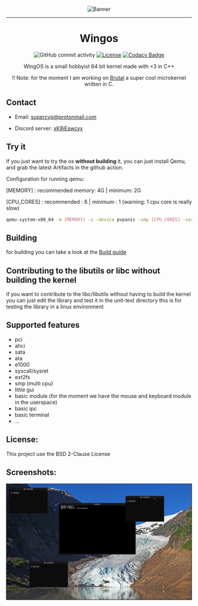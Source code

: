 <div align="center">

![Banner](screen_shot/wingOS.png)

----

# Wingos
![GitHub commit activity](https://img.shields.io/github/commit-activity/w/Supercip971/Wingos)
 [![License](https://img.shields.io/github/license/cute-engineewing/mulib?style=flat-square)](./LICENSE)
 [![Codacy Badge](https://app.codacy.com/project/badge/Grade/a93122f607b943fd960639747f19f29c)](https://www.codacy.com/gh/Supercip971/WingOS/dashboard?utm_source=github.com&amp;utm_medium=referral&amp;utm_content=Supercip971/WingOS&amp;utm_campaign=Badge_Grade)

WingOS is a small hobbyist 64 bit kernel made with <3 in C++ 

!! Note: for the moment I am working on [Brutal](https://github.com/brutal-org/brutal) a super cool microkernel written in C.

</div>

## Contact 

- Email: supercyp@protonmail.com

- Discord server: [xK8jEswcyx](https://discord.gg/xK8jEswcyx)
## Try it

If you just want to try the os **without building** it, you can just install Qemu, and grab the latest Artifacts in the github action.

Configuration for running qemu: 

[MEMORY] : recommended memory: 4G | minimum: 2G

[CPU_CORES] : recommended : 6 | minimum : 1 (warning: 1 cpu core is really slow)
```sh
qemu-system-x86_64 -m [MEMORY] -s -device pvpanic -smp [CPU_CORES] -serial stdio -enable-kvm -d cpu_reset -d guest_errors -hda [DISK_PATH] -nic user,model=e1000 -M q35 -cpu host 
```
## Building
for building you can take a look at the [Build guide](./Build_guide.md)

## Contributing to the libutils or libc without building the kernel
if you want to contribute to the libc/libutils without having to build the kernel you can just edit the library and test it in the unit-test directory 
this is for testing the library in a linux environment 

## Supported features 

- pci
- ahci
- sata
- ata
- e1000
- syscall/sysret
- ext2fs
- smp (multi cpu)
- little gui
- basic module (for the moment we have the mouse and keyboard module in the userspace)
- basic ipc
- basic terminal
- ...

## License: 
This project use the BSD 2-Clause License  
## Screenshots:

![sample](screen_shot/sample6_11_05_2021png.png)
